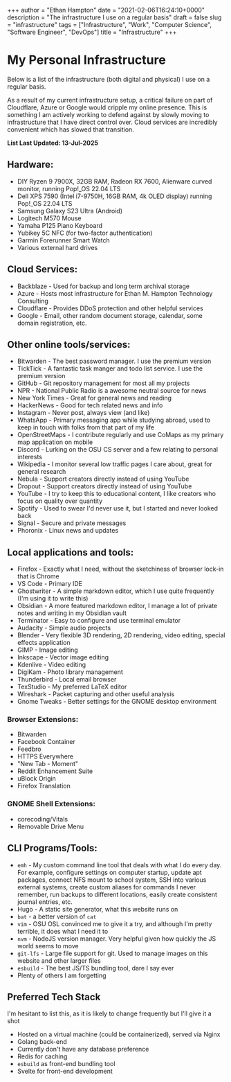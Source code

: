+++
author = "Ethan Hampton"
date = "2021-02-06T16:24:10+0000"
description = "The infrastructure I use on a regular basis"
draft = false
slug = "infrastructure"
tags = ["Infrastructure", "Work", "Computer Science", "Software Engineer", "DevOps"]
title = "Infrastructure"
+++


# My Personal Infrastructure

Below is a list of the infrastructure (both digital and physical) I use on a regular basis.

As a result of my current infrastructure setup, a critical failure on part of Cloudflare, Azure or Google would cripple my online presence. This is something I am actively working to defend against by slowly moving to infrastructure that I have direct control over. Cloud services are incredibly convenient which has slowed that transition.

**List Last Updated: 13-Jul-2025**

## Hardware:

- DIY Ryzen 9 7900X, 32GB RAM, Radeon RX 7600, Alienware curved monitor, running Pop!_OS 22.04 LTS
- Dell XPS 7590 (Intel i7-9750H, 16GB RAM, 4k OLED display) running Pop!_OS 22.04 LTS
- Samsung Galaxy S23 Ultra (Android)
- Logitech M570 Mouse
- Yamaha P125 Piano Keyboard
- Yubikey 5C NFC (for two-factor authentication)
- Garmin Forerunner Smart Watch
- Various external hard drives

## Cloud Services:

- Backblaze - Used for backup and long term archival storage
- Azure - Hosts most infrastructure for Ethan M. Hampton Technology Consulting
- Cloudflare - Provides DDoS protection and other helpful services
- Google - Email, other random document storage, calendar, some domain registration, etc.

## Other online tools/services:

- Bitwarden - The best password manager. I use the premium version
- TickTick - A fantastic task manger and todo list service. I use the premium version
- GitHub - Git repository management for most all my projects
- NPR - National Public Radio is a awesome neutral source for news
- New York Times - Great for general news and reading
- HackerNews - Good for tech related news and info
- Instagram - Never post, always view (and like)
- WhatsApp - Primary messaging app while studying abroad, used to keep in touch with folks from that part of my life
- OpenStreetMaps - I contribute regularly and use CoMaps as my primary map application on mobile
- Discord - Lurking on the OSU CS server and a few relating to personal interests
- Wikipedia - I monitor several low traffic pages I care about, great for general research
- Nebula - Support creators directly instead of using YouTube
- Dropout - Support creators directly instead of using YouTube
- YouTube - I try to keep this to educational content, I like creators who focus on quality over quantity
- Spotify - Used to swear I'd never use it, but I started and never looked back
- Signal - Secure and private messages
- Phoronix - Linux news and updates

## Local applications and tools:

- Firefox - Exactly what I need, without the sketchiness of browser lock-in that is Chrome
- VS Code - Primary IDE
- Ghostwriter - A simple markdown editor, which I use quite frequently (I'm using it to write this)
- Obsidian - A more featured markdown editor, I manage a lot of private notes and writing in my Obsidian vault
- Terminator - Easy to configure and use terminal emulator
- Audacity - Simple audio projects
- Blender - Very flexible 3D rendering, 2D rendering, video editing, special effects application
- GIMP - Image editing
- Inkscape - Vector image editing
- Kdenlive - Video editing
- DigiKam - Photo library management 
- Thunderbird - Local email browser
- TexStudio - My preferred LaTeX editor
- Wireshark - Packet capturing and other useful analysis
- Gnome Tweaks - Better settings for the GNOME desktop environment

### Browser Extensions:

- Bitwarden
- Facebook Container
- Feedbro
- HTTPS Everywhere
- "New Tab - Moment"
- Reddit Enhancement Suite
- uBlock Origin
- Firefox Translation

### GNOME Shell Extensions:

- corecoding/Vitals
- Removable Drive Menu

## CLI Programs/Tools:

- `emh` - My custom command line tool that deals with what I do every day. For example, configure settings on computer startup, update apt packages, connect NFS mount to school system, SSH into various external systems, create custom aliases for commands I never remember, run backups to different locations, easily create consistent journal entries, etc.
- Hugo - A static site generator, what this website runs on
- `bat` - a better version of `cat`
- `vim` - OSU OSL convinced me to give it a try, and although I'm pretty terrible, it does what I need it to
- `nvm` - NodeJS version manager. Very helpful given how quickly the JS world seems to move
- `git-lfs` - Large file support for git. Used to manage images on this website and other larger files
- `esbuild` - The best JS/TS bundling tool, dare I say ever
- Plenty of others I am forgetting

## Preferred Tech Stack
I'm hesitant to list this, as it is likely to change frequently but I'll give it a shot

- Hosted on a virtual machine (could be containerized), served via Nginx
- Golang back-end
- Currently don't have any database preference
- Redis for caching
- `esbuild` as front-end bundling tool
- Svelte for front-end development
